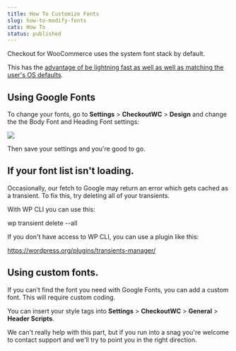 ```yaml
---
title: How To Customize Fonts
slug: how-to-modify-fonts
cats: How To
status: published
---
```



  <p>
    Checkout for WooCommerce uses the system font stack by default.&nbsp;
  </p>
  <p>
    This has the <a href="https://css-tricks.com/snippets/css/system-font-stack/">advantage of be lightning fast as well as well as matching the user's OS defaults</a>.&nbsp;
  </p>
  <h2>
    Using Google Fonts
  </h2>
  <p>
    To change your fonts, go to <strong>Settings</strong> &gt; <strong>CheckoutWC</strong> &gt; <strong>Design</strong> and change the the Body Font and Heading Font settings:
  </p>
  <p>
    <img src="https://s3.amazonaws.com/helpscout.net/docs/assets/5bdde2822c7d3a01757ac42e/images/5e90c4b22c7d3a7e9aeac48b/file-tmOO1dt37a.png" />
  </p>
  <p>
    Then save your settings and you're good to go.
  </p>
  <h2>
    If your font list isn't loading.
  </h2>
  <p>
    Occasionally, our fetch to Google may return an error which gets cached as a transient. To fix this, try deleting all of your transients.
  </p>
  <p>
    With WP CLI you can use this:
  </p>
  <p>
    wp transient delete --all
  </p>
  <p>
    If you don't have access to WP CLI, you can use a plugin like this:
  </p>
  <p>
    <a href="https://wordpress.org/plugins/transients-manager/" target="_blank">https://wordpress.org/plugins/transients-manager/</a>
  </p>
  <h2>
    Using custom fonts.
  </h2>
  <p>
    If you can't find the font you need with Google Fonts, you can add a custom font. This will require custom coding.
  </p>
  <p>
    You can insert your style tags into <strong>Settings</strong> &gt; <strong>CheckoutWC</strong> &gt; <strong>General</strong> &gt; <strong>Header Scripts</strong>.
  </p>
  <p>
    We can't really help with this part, but if you run into a snag you're welcome to contact support and we'll try to point you in the right direction.
  </p>
